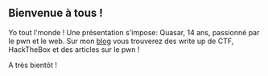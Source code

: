 
## Bienvenue à tous ! 

Yo tout l'monde !
Une présentation s'impose: Quasar, 14 ans, passionné par le pwn et le web.
Sur mon [blog](http://quasarpwn.github.io/blog/) vous trouverez des write up de CTF, HackTheBox et des articles sur le pwn ! 


A très bientôt ! 


